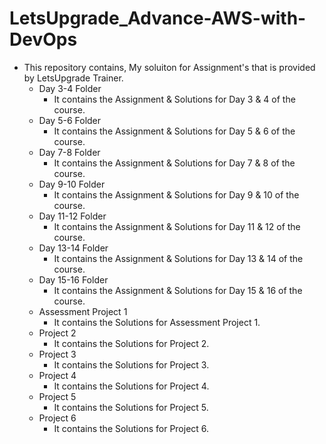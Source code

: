 # LetsUpgrade_Advance-AWS-with-DevOps

- This repository contains, My soluiton for Assignment's that is provided by LetsUpgrade Trainer.
  - Day 3-4 Folder
    - It contains the Assignment & Solutions for Day 3 & 4 of the course.
  - Day 5-6 Folder
    - It contains the Assignment & Solutions for Day 5 & 6 of the course.
  - Day 7-8 Folder
    - It contains the Assignment & Solutions for Day 7 & 8 of the course.
  - Day 9-10 Folder
    - It contains the Assignment & Solutions for Day 9 & 10 of the course.
  - Day 11-12 Folder
    - It contains the Assignment & Solutions for Day 11 & 12 of the course.
  - Day 13-14 Folder
    - It contains the Assignment & Solutions for Day 13 & 14 of the course.    
  - Day 15-16 Folder
    - It contains the Assignment & Solutions for Day 15 & 16 of the course.
  - Assessment Project 1
    - It contains the Solutions for Assessment Project 1.
  - Project 2
    - It contains the Solutions for Project 2.
  - Project 3
    - It contains the Solutions for Project 3.
  - Project 4
    - It contains the Solutions for Project 4.
  - Project 5
    - It contains the Solutions for Project 5.    
  - Project 6
    - It contains the Solutions for Project 6.    
